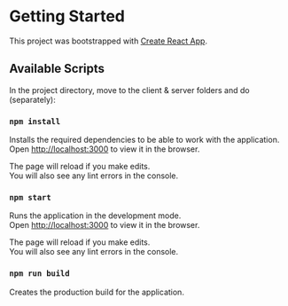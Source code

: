 # Getting Started

This project was bootstrapped with [Create React App](https://github.com/facebook/create-react-app).

## Available Scripts

In the project directory, move to the client & server folders and do (separately):

### `npm install`

Installs the required dependencies to be able to work with the application.\
Open [http://localhost:3000](http://localhost:3000) to view it in the browser.

The page will reload if you make edits.\
You will also see any lint errors in the console.

### `npm start`

Runs the application in the development mode.\
Open [http://localhost:3000](http://localhost:3000) to view it in the browser.

The page will reload if you make edits.\
You will also see any lint errors in the console.

### `npm run build`
Creates the production build for the application.
